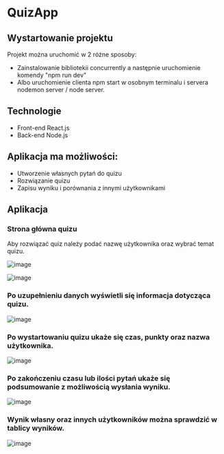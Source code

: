 # QuizApp

## Wystartowanie projektu
Projekt można uruchomić w 2 różne sposoby:
- Zainstalowanie bibliotekii concurrently a następnie uruchomienie komendy "npm run dev"
- Albo uruchomienie clienta  npm start w osobnym terminalu i servera nodemon server / node server.

## Technologie
- Front-end React.js
- Back-end Node.js

## Aplikacja ma możliwości:
- Utworzenie własnych pytań do quizu
- Rozwiązanie quizu
- Zapisu wyniku i porównania z innymi użytkownikami

## Aplikacja

### Strona główna quizu

Aby rozwiązać quiz należy podać nazwę użytkownika oraz wybrać temat quizu. 

![image](https://user-images.githubusercontent.com/72854881/224407401-a91168af-92f2-413c-b86b-0b6ec6e460f2.png)

![image](https://user-images.githubusercontent.com/72854881/224408031-62c2790c-8897-4932-8673-f12acdb6158d.png)

### Po uzupełnieniu danych wyświetli się informacja dotycząca quizu.

![image](https://user-images.githubusercontent.com/72854881/224408622-505dc8d7-9092-45a8-abe1-6e54e07fcede.png)

### Po wystartowaniu quizu ukaże się czas, punkty oraz nazwa użytkownika.

![image](https://user-images.githubusercontent.com/72854881/224410710-434d0130-4cfc-456d-a210-19a3c9da2a28.png)

### Po zakończeniu czasu lub ilości pytań ukaże się podsumowanie z możliwością wysłania wyniku.

![image](https://user-images.githubusercontent.com/72854881/224411152-4d42fd10-af60-488f-9181-a53443ed3489.png)

### Wynik własny oraz innych użytkowników można sprawdzić w tablicy wyników.

![image](https://user-images.githubusercontent.com/72854881/224411506-606ba1c1-b13c-4e42-96c7-dab8663708cf.png)




